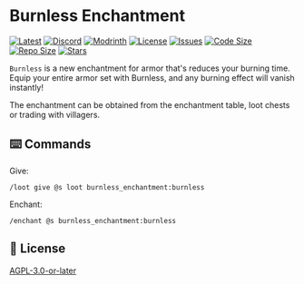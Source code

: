 # Burnless Enchantment

[![Latest](https://img.shields.io/github/v/release/lullaby6/burnless-enchantment-data-pack?color=blueviolet&logo=github)](https://github.com/lullaby6/burnless-enchantment-data-pack/releases)
[![Discord](https://img.shields.io/discord/1327308441324097681?label=discord&color=blue&logo=discord)](https://discord.gg/5UdcDa5xNC)
[![Modrinth](https://img.shields.io/modrinth/dt/burnless-enchantment-data-pack?label=modrinth&logo=modrinth)](https://modrinth.com/datapack/burnless-enchantment)
[![License](https://img.shields.io/github/license/lullaby6/burnless-enchantment-data-pack)](https://github.com/lullaby6/burnless-enchantment-data-pack/blob/main/LICENSE)
[![Issues](https://img.shields.io/github/issues/lullaby6/burnless-enchantment-data-pack?color=orange&logo=github)](https://github.com/lullaby6/burnless-enchantment-data-pack/issues)
[![Code Size](https://img.shields.io/github/languages/code-size/lullaby6/burnless-enchantment-data-pack?color=purple&logoColor=white)](https://github.com/lullaby6/burnless-enchantment-data-pack)
[![Repo Size](https://img.shields.io/github/repo-size/lullaby6/burnless-enchantment-data-pack?logo=dropbox&color=red)](https://github.com/lullaby6/burnless-enchantment-data-pack)
[![Stars](https://img.shields.io/github/stars/lullaby6/burnless-enchantment-data-pack?logo=github&color=yellow)](https://github.com/lullaby6/burnless-enchantment-data-pack/stargazers)

`Burnless` is a new enchantment for armor that's reduces your burning time. Equip your entire armor set with Burnless, and any burning effect will vanish instantly!

The enchantment can be obtained from the enchantment table, loot chests or trading with villagers.

## ⌨️ Commands

Give:

```mcfunction
/loot give @s loot burnless_enchantment:burnless
```

Enchant:

```mcfunction
/enchant @s burnless_enchantment:burnless
```

## 🪪 License

[AGPL-3.0-or-later](https://github.com/lullaby6/burnless-enchantment-data-pack/blob/main/LICENSE)